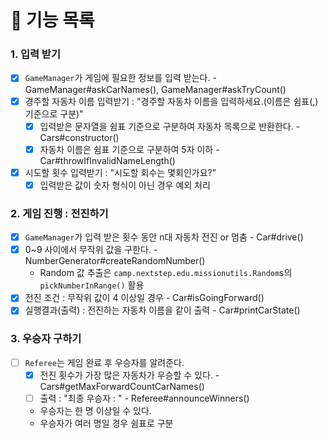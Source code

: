 # 🚀 기능 목록


### 1. 입력 받기
- [x] `GameManager`가 게임에 필요한 정보를 입력 받는다. - GameManager#askCarNames(), GameManager#askTryCount()
- [x] 경주할 자동차 이름 입력받기 : "경주할 자동차 이름을 입력하세요.(이름은 쉼표(,) 기준으로 구분)"
  - [x] 입력받은 문자열을 쉼표 기준으로 구분하여 자동차 목록으로 반환한다. - Cars#constructor()
  - [x] 자동차 이름은 쉼표 기준으로 구분하여 5자 이하 - Car#throwIfInvalidNameLength()
- [x] 시도할 횟수 입력받기 : "시도할 회수는 몇회인가요?"
  - [x] 입력받은 값이 숫자 형식이 아닌 경우 예외 처리

### 2. 게임 진행 : 전진하기
- [x] `GameManager`가 입력 받은 횟수 동안 n대 자동차 전진 or 멈춤 - Car#drive()
- [x] 0~9 사이에서 무작위 값을 구한다. - NumberGenerator#createRandomNumber()
  - Random 값 추출은 `camp.nextstep.edu.missionutils.Random`s의 `pickNumberInRange()` 활용
- [x] 전진 조건 : 무작위 값이 4 이상일 경우 - Car#isGoingForward()
- [x] 실행결과(출력) : 전진하는 자동차 이름을 같이 출력 - Car#printCarState()

### 3. 우승자 구하기
- [ ] `Referee`는 게임 완료 후 우승자를 알려준다.
  - [X] 전진 횟수가 가장 많은 자동차가 우승할 수 있다. - Cars#getMaxForwardCountCarNames()
  - [ ] 출력 : "최종 우승자 : " - Referee#announceWinners()
  - 우승자는 한 명 이상일 수 있다.
  - 우승자가 여러 명일 경우 쉼표로 구분